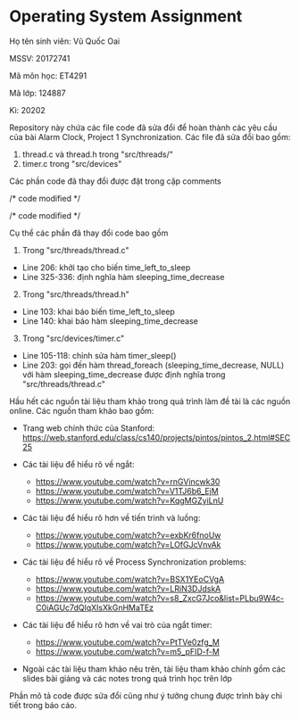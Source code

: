 # Operating System Assignment

Họ tên sinh viên: Vũ Quốc Oai

MSSV: 20172741

Mã môn học: ET4291

Mã lớp: 124887

Kì: 20202


Repository này chứa các file code đã sửa đổi để hoàn thành các yêu cầu của bài Alarm Clock, Project 1 Synchronization. Các file đã sửa đổi bao gồm:
1. thread.c và thread.h trong "src/threads/"
2. timer.c trong "src/devices"

Các phần code đã thay đổi được đặt trong cặp comments

/* code modified */

/* code modified */

Cụ thể các phần đã thay đổi code bao gồm
1. Trong "src/threads/thread.c"
- Line 206: khởi tạo cho biến time_left_to_sleep
- Line 325-336: định nghĩa hàm sleeping_time_decrease

2. Trong "src/threads/thread.h"
- Line 103: khai báo biến time_left_to_sleep
- Line 140: khai báo hàm sleeping_time_decrease

3. Trong "src/devices/timer.c"
- Line 105-118: chỉnh sửa hàm timer_sleep()
- Line 203: gọi đến hàm thread_foreach (sleeping_time_decrease, NULL) với hàm sleeping_time_decrease được định nghĩa trong "src/threads/thread.c"


Hầu hết các nguồn tài liệu tham khảo trong quá trình làm đề tài là các nguồn online. Các nguồn tham khảo bao gồm:
- Trang web chính thức của Stanford: 
  https://web.stanford.edu/class/cs140/projects/pintos/pintos_2.html#SEC25

- Các tài liệu để hiểu rõ về ngắt: 
  + https://www.youtube.com/watch?v=rnGVincwk30
  + https://www.youtube.com/watch?v=V1TJ6b6_EjM
  + https://www.youtube.com/watch?v=KqgMGZyiLnU
                                   
- Các tài liệu để hiểu rõ hơn về tiến trình và luồng: 
  + https://www.youtube.com/watch?v=exbKr6fnoUw
  + https://www.youtube.com/watch?v=LOfGJcVnvAk
                                                      
- Các tài liệu để hiểu rõ về Process Synchronization problems: 
  + https://www.youtube.com/watch?v=BSX1YEoCVgA
  + https://www.youtube.com/watch?v=LRiN3DJdskA
  + https://www.youtube.com/watch?v=s8_ZxcG7Jco&list=PLbu9W4c-C0iAGUc7dQlqXIsXkGnHMaTEz
                                                               
- Các tài liệu để hiểu rõ hơn về vai trò của ngắt timer: 
  + https://www.youtube.com/watch?v=PtTVe0zfg_M
  + https://www.youtube.com/watch?v=m5_pFID-f-M
                                                         

- Ngoài các tài liệu tham khảo nêu trên, tài liệu tham khảo chính gồm các slides bài giảng và các notes trong quá trình học trên lớp
                                                        
Phần mô tả code được sửa đổi cũng như ý tưởng chung được trình bày chi tiết trong báo cáo. 
